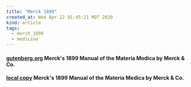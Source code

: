 ```yaml
---
title: "Merck 1899"
created_at: Wed Apr 22 01:45:21 MDT 2020
kind: article
tags:
  - merch_1899
  - medicine
---
```


<h4>
  <a href="https://www.gutenberg.org/ebooks/41697" target="_blank">gutenberg.org</a>
  Merck's 1899 Manual of the Materia Medica by Merck & Co.
</h4>

<h4>
  <a href="/assets/pdf/merck-1899.epub" target="_blank">local copy</a>
  Merck's 1899 Manual of the Materia Medica by Merck & Co.
</h4>

<!--
html boilerplate fragments
<a href="" target="_blank"></a>
<a name=""></a>
<img src="" width="400px">
<ul>
  <li></li>
  <li><a href="" target="_blank"></a></li>
</ul>
<pre>
</pre>
<p style="margin-bottom: 2em;"></p>
<hr style="border: 0; height: 3px; background: #333; background-image: linear-gradient(to right, #ccc, #333, #ccc);">
<pre><code>
</code></pre>
<math xmlns='http://www.w3.org/1998/Math/MathML' display='block'>
</math>
:-->
